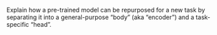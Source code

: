 Explain how a pre-trained model can be repurposed for a new task by separating it into a general-purpose “body” (aka “encoder”) and a task-specific “head”.